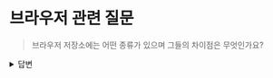 # 브라우저 관련 질문

> 브라우저 저장소에는 어떤 종류가 있으며 그들의 차이점은 무엇인가요?

<details>
<summary>답변</summary>

### LocalStorage

- 로컬 스토리지는 저장한 데이터를 지우지 않는 이상 영구적으로 보관이 가능합니다. 도메인마다 별도로 로컬 스토리지가 생성됩니다.
- 최대 크기: 5MB
- 사용 예시: 아이디 저장, 다크모드 저장

### SessionStorage

- 세션 종료 시 클라이언트에 대한 정보가 삭제됩니다.
- 최대 크기: 5MB
- 사용 예시: 입력 폼 정보, 비로그인 장바구니

### 쿠키(Cookie)

- 웹 사이트에서 쿠키를 설정하면, 모든 웹 요청에는 쿠키 정보가 포함됩니다. => 서버 부담 증가
- 최대 크기: 4KB
- 사용 예시: 로그인 토큰, 회원 정보

</details>
